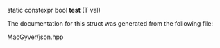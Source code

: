 <div id="structdetail_1_1value__in__range__of__impl2_3_01_of_type_00_01_t_00_01false_00_01true_01_4">

</div>

<span id="structdetail_1_1value__in__range__of__impl2_3_01_of_type_00_01_t_00_01false_00_01true_01_4"
label="structdetail_1_1value__in__range__of__impl2_3_01_of_type_00_01_t_00_01false_00_01true_01_4"></span>

<div class="DoxyCompactItemize">

<span id="structdetail_1_1value__in__range__of__impl2_3_01_of_type_00_01_t_00_01false_00_01true_01_4_a9b3d0d130396d36c9470414e571f68b3"
label="structdetail_1_1value__in__range__of__impl2_3_01_of_type_00_01_t_00_01false_00_01true_01_4_a9b3d0d130396d36c9470414e571f68b3"></span>
static constexpr bool **test** (T val)

</div>

The documentation for this struct was generated from the following file:

<div class="DoxyCompactItemize">

MacGyver/json.hpp

</div>
